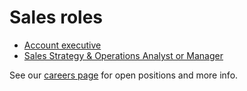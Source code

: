 # Sales roles

- [Account executive](./account_executive.md)
- [Sales Strategy & Operations Analyst or Manager](./gtm_sales_operations.md)

See our [careers page](../../../company/careers.md) for open positions and more info.
